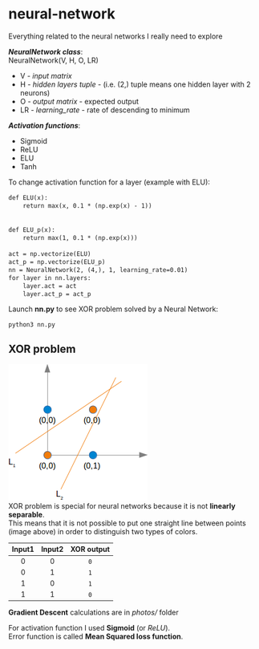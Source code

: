 # neural-network
Everything related to the neural networks I really need to explore

_**NeuralNetwork class**_:  
NeuralNetwork(V, H, O, LR)
* V - _input matrix_
* H - _hidden layers tuple_ - (i.e. (2,) tuple means one hidden layer with 2 neurons)
* O - _output matrix_ - expected output
* LR - _learning_rate_ - rate of descending to minimum
  
_**Activation functions**_:  
* Sigmoid
* ReLU
* ELU
* Tanh
  
To change activation function for a layer (example with ELU):
```
def ELU(x):
    return max(x, 0.1 * (np.exp(x) - 1))


def ELU_p(x):
    return max(1, 0.1 * (np.exp(x)))

act = np.vectorize(ELU)
act_p = np.vectorize(ELU_p)
nn = NeuralNetwork(2, (4,), 1, learning_rate=0.01)
for layer in nn.layers:
    layer.act = act
    layer.act_p = act_p
```

Launch **nn.py** to see XOR problem solved by a Neural Network:
```
python3 nn.py
```
  
## XOR problem
![XOR](photos/xor_problem.png)  
XOR problem is special for neural networks because it is not **linearly separable**.  
This means that it is not possible to put one straight line between points (image above) in order to distinguish two types of colors.  

| Input1 | Input2 | XOR output |
| :----: | :----: | :--------: |
| 0      | 0      | `0`        |
| 0      | 1      | `1`        |
| 1      | 0      | `1`        |
| 1      | 1      | `0`        |
   
**Gradient Descent** calculations are in *photos/* folder

For activation function I used **Sigmoid** (or *ReLU*).  
Error function is called **Mean Squared loss function**.
